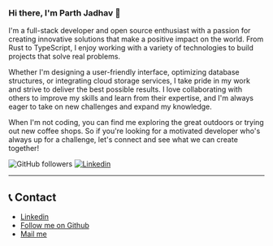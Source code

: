 ### Hi there, I'm Parth Jadhav 👋

I'm a full-stack developer and open source enthusiast with a passion for creating innovative solutions that make a positive impact on the world. From Rust to TypeScript, I enjoy working with a variety of technologies to build projects that solve real problems.

Whether I'm designing a user-friendly interface, optimizing database structures, or integrating cloud storage services, I take pride in my work and strive to deliver the best possible results. I love collaborating with others to improve my skills and learn from their expertise, and I'm always eager to take on new challenges and expand my knowledge.

When I'm not coding, you can find me exploring the great outdoors or trying out new coffee shops. So if you're looking for a motivated developer who's always up for a challenge, let's connect and see what we can create together!

![GitHub followers](https://img.shields.io/github/followers/ParthJadhav?label=Follow&style=social)
<object>
[![Linkedin](https://img.shields.io/badge/Linkedin-blue?style=flat-square&logo=linkedin)](https://www.linkedin.com/in/parthjadhav04/)

<hr>

## 📞 Contact
 
 - [Linkedin](https://www.linkedin.com/in/parth-jadhav-a26a23183/)
 - [Follow me on Github](https://github.com/ParthJadhav)
 - [Mail me](mailto:Jadhavparth99@gmail.com)
